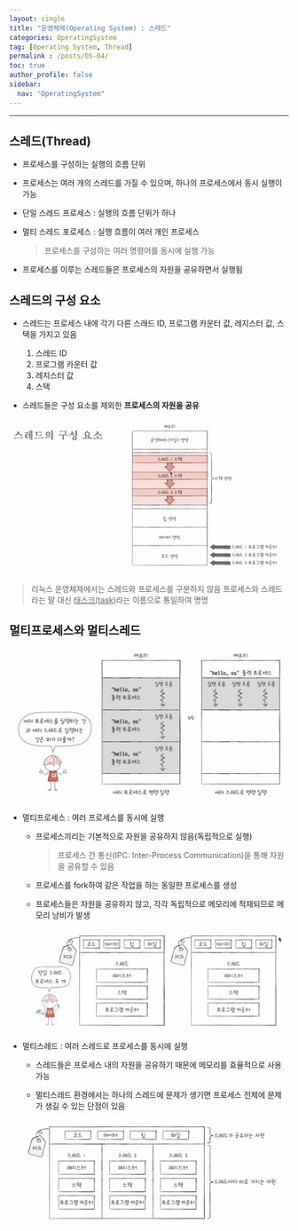```yaml
---
layout: single
title: "운영체제(Operating System) : 스레드"
categories: OperatingSystem
tag: [Operating System, Thread]
permalink : /posts/OS-04/
toc: true
author_profile: false
sidebar:
  nav: "OperatingSystem"
---
```


<hr>

## 스레드(Thread)

- 프로세스를 구성하는 실행의 흐름 단위

- 프로세스는 여러 개의 스레드를 가질 수 있으며, 하나의 프로세스에서 동시 실행이 가능

- 단일 스레드 프로세스 : 실행의 흐름 단위가 하나

- 멀티 스레드 포로세스 : 실행 흐름이 여러 개인 프로세스

  > 프로세스를 구성하는 여러 명령어를 동시에 실행 가능

- 프로세스를 이루는 스레드들은 프로세스의 자원을 공유하면서 실행됨

## 스레드의 구성 요소

- 스레드는 프로세스 내에 각기 다른 스래드 ID, 프로그램 카운터 값, 레지스터 값, 스택을 가지고 있음

  1. 스레드 ID
  2. 프로그램 카운터 값
  3. 레지스터 값
  4. 스택

- 스레드들은 구성 요소를 제외한 **프로세스의 자원을 공유**

![image](../../assets/images/OperatingSystem/Thread-01-1.png)

> 리눅스 운영체제에서는 스레드와 프로세스를 구분하지 않음
  > 프로세스와 스레드라는 말 대신 <u>태스크(task)</u>라는 이름으로 통일하여 명명

## 멀티프로세스와 멀티스레드

![image](../../assets/images/OperatingSystem/Thread-01-2.png)

- 멀티프로세스 : 여러 프로세스를 동시에 실행

  - 프로세스끼리는 기본적으로 자원을 공유하지 않음(독립적으로 실행)

    > 프로세스 간 통신(IPC: Inter-Process Communication)을 통해 자원을 공유할 수 있음

  - 프로세스를 fork하여 같은 작업을 하는 동일한 프로세스를 생성

  - 프로세스들은 자원을 공유하지 않고, 각각 독립적으로 메모리에 적재되므로 메모리 낭비가 발생

  ![image](../../assets/images/OperatingSystem/Thread-01-3.png)

- 멀티스레드 : 여러 스레드로 프로세스를 동시에 실행

  - 스레드들은 프로세스 내의 자원을 공유하기 때문에 메모리를 효율적으로 사용 가능

  - 멀티스레드 환경에서는 하나의 스레드에 문제가 생기면 프로세스 전체에 문제가 생길 수 있는 단점이 있음

  ![image](../../assets/images/OperatingSystem/Thread-01-4.png)




